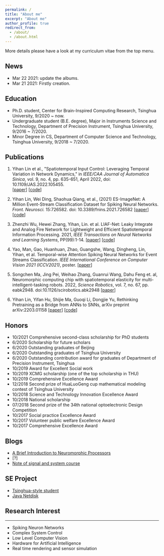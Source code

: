 ```yaml
---
permalink: /
title: "About me"
excerpt: "About me"
author_profile: true
redirect_from: 
  - /about/
  - /about.html
---
```


More details please have a look at my curriculum vitae from the top menu.

## News
- Mar 22 2021: update the albums.
- Mar 21 2021: Firstly creation.


## Education

- Ph.D. student, Center for Brain-Inspired Computing Research, Tsinghua University, 9/2020 ~ now.
- Undergraduate student (B.E. degree), Major in Instruments Science and Technology, Department of Precision Instrument, Tsinghua University, 9/2016 ~ 7/2020.
- Minor Degree in CS, Department of Computer Science and Technology, Tsinghua University, 9/2018 ~ 7/2020.


## Publications

1. Yihan Lin et al., "Spatiotemporal Input Control: Leveraging Temporal Variation in Network Dynamics," in *IEEE/CAA Journal of Automatica Sinica*, vol. 9, no. 4, pp. 635-651, April 2022, doi: 10.1109/JAS.2022.105455.    
[[paper](https://ieeexplore.ieee.org/abstract/document/9732319)] [[code](https://github.com/lyh983012/ComplexNetController)]

2. Yihan Lin, Wei Ding, Shaohua Qiang, et al., (2021) ES-ImageNet: A Million Event-Stream Classification Dataset for Spiking Neural Networks. *Front. Neurosci.* 15:726582. doi: 10.3389/fnins.2021.726582
[[paper](https://www.frontiersin.org/articles/10.3389/fnins.2021.726582/full)] [[code](https://github.com/lyh983012/ES-imagenet-master)]

3. Zhenzhi Wu, Hewei Zhang, Yihan, Lin. et al. LIAF-Net: Leaky Integrate and Analog Fire Network for Lightweight and Efficient Spatiotemporal Information Processing. 2021, *IEEE Transactions on Neural Networks and Learning Systems*, PP(99):1-14.
[[paper](https://ieeexplore.ieee.org/abstract/document/9429228)] [[code](https://github.com/lyh983012/SNN-genunit)]

4. Yao, Man, Gao, Huanhuan, Zhao, Guangshe, Wang, Dingheng, Lin, Yihan, et al. Temporal-wise Attention Spiking Neural Networks for Event Streams Classification. *IEEE International Conference on Computer Vision 2021 (ICCV2021)*, poster.
[[paper](https://openaccess.thecvf.com/content/ICCV2021/html/Yao_Temporal-Wise_Attention_Spiking_Neural_Networks_for_Event_Streams_Classification_ICCV_2021_paper.html)]

5. Songchen Ma, Jing Pei, Weihao Zhang, Guanrui Wang, Dahu Feng et. al, Neuromorphic computing chip with spatiotemporal elasticity for multi-intelligent-tasking robots. 2022, *Science Robotics*, vol. 7, no. 67, pp. eabk2948. doi:10.1126/scirobotics.abk2948 [[paper](https://www.science.org/doi/abs/10.1126/scirobotics.abk2948)] 

6. Yihan Lin, Yifan Hu, Shijie Ma, Guoqi Li, Dongjie Yu, Rethinking Pretraining as a Bridge from ANNs to SNNs, arXiv preprint arXiv:2203.01158
[[paper](https://arxiv.org/pdf/2203.01158.pdf)] [[code](https://github.com/lyh983012/SNN-pretrain-pipeline)]

##  Honors

- 10/2021	Comprehensive second-class scholarship for PhD students
- 6/2020	Scholarship for future scholars
- 6/2020	Outstanding graduates of Beijing
- 6/2020	Outstanding graduates of Tsinghua University
- 6/2020	Outstanding contribution award for graduates of Department of Precision Instrument, Tsinghua
- 10/2019	Award for Excellent Social work 
- 10/2019	XCMG scholarship (one of the top scholarship in THU)
- 10/2019	Comprehensive Excellence Award
- 12/2018	Second prize of HuaLuoGeng cup mathematical modeling contest of Tsinghua University
- 10/2018	Science and Technology Innovation Excellence Award
- 10/2018	National scholarship
- 07/2018	Second prize of the 34th national optoelectronic Design Competition
- 10/2017	Social practice Excellence Award
- 10/2017	Volunteer public welfare Excellence Award
- 10/2017	Comprehensive Excellence Award

## Blogs
- [A Brief Introduction to Neuromorphic Processors](https://snip.mathpix.com/qiubao20/articles/2022.09.00090/edit)
- [?]
- [Note of signal and system course](https://blog.csdn.net/qq_42968558/category_10565336.html)

##  SE Project
- [Tsinghua-style student](https://github.com/lyh983012/TS-game/releases/tag/1.0.0)
- [Java Netdisk](https://github.com/lyh983012/Java-Netdisk)

## Research Interest
------
-	Spiking Neuron Networks
-	Complex System Control
-	Low Level Computer Vision
-	Hardware for Artificial Intelligence
- Real time rendering and sensor simulation
